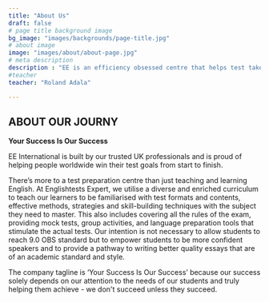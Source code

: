 ```yaml
---
title: "About Us"
draft: false
# page title background image
bg_image: "images/backgrounds/page-title.jpg"
# about image
image: "images/about/about-page.jpg"
# meta description
description : "EE is an efficiency obsessed centre that helps test takers save time on test preparation while increasing results."
#teacher
teacher: "Roland Adala"

---
```


## ABOUT OUR JOURNY

**Your Success Is Our Success**

EE International is built by our trusted UK professionals and is proud of helping people worldwide win their test goals from start to finish.

There’s more to a test preparation centre than just teaching and learning English. At Englishtests Expert, we utilise a diverse and enriched curriculum to teach our learners to be familiarised with test formats and contents, effective methods, strategies and skill-building techniques with the subject they need to master. This also includes covering all the rules of the exam, providing mock tests, group activities, and language preparation tools that stimulate the actual tests. Our intention is not necessary to allow students to reach 9.0 OBS standard but to empower students to be more confident speakers and to provide a pathway to writing better quality essays that are of an academic standard and style.  

The company tagline is ‘Your Success Is Our Success’ because our success solely depends on our attention to the needs of our students and truly helping them achieve - we don't succeed unless they succeed.
